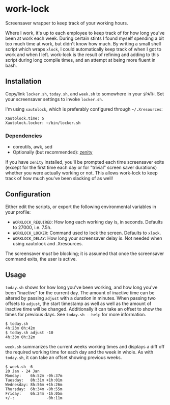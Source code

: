 # work-lock

Screensaver wrapper to keep track of your working hours.

Where I work, it's up to each employee to keep track of for how long you've been at work each week.  During certain stints I found myself spending a bit too much time at work, but didn't know how much.  By writing a small shell script which wraps `xlock`, I could automatically keep track of when I got to work and when I left. work-lock is the result of refining and adding to this script during long compile times, and an attempt at being more fluent in bash.

## Installation

Copy/link `locker.sh`, `today.sh`, and `week.sh` to somewhere in your `$PATH`.  Set your screensaver settings to invoke `locker.sh`.

I'm using `xautolock`, which is preferably configured through `~/.Xresources`:
```
Xautolock.time: 5
Xautolock.locker: ~/bin/locker.sh
```

### Dependencies

* coreutils, awk, sed
* Optionally (but recommended): [zenity](https://wiki.gnome.org/action/show/Projects/Zenity)

If you have `zenity` installed, you'll be prompted each time screensaver exits (except for the first time each day or for "trivial" screen saver durations) whether you were actually working or not.  This allows work-lock to keep track of how much you've been slacking of as well!

## Configuration

Either edit the scripts, or export the following environmental variables in your profile:
* `WORKLOCK_REQUIRED`: How long each working day is, in seconds.  Defaults to 27000, i.e. 7.5h.
* `WORKLOCK_LOCKER`: Command used to lock the screen.  Defaults to `xlock`.
* `WORKLOCK_DELAY`: How long your screensaver delay is.  Not needed when using xautolock and .Xresources.

The screensaver _must_ be blocking; it is assumed that once the screensaver command exits, the user is active.

## Usage

`today.sh` shows for how long you've been working, and how long you've been "inactive" for the current day. The amount of inactive time can be altered by passing `adjust` with a duration in minutes. When passing two offsets to `adjust`, the start timestamp as well as well as the amount of inactive time will be changed. Additionally it can take an offset to show the times for previous days. See `today.sh --help` for more information.

```
$ today.sh
4h:23m 0h:42m
$ today.sh adjust -10
4h:33m 0h:32m
```

`week.sh` summarizes the current weeks working times and displays a diff off the required working time for each day and the week in whole.  As with `today.sh`, it can take an offset showing previous weeks.

```
$ week.sh -6
20 Jan - 24 Jan
Monday:    6h:52m -0h:37m
Tuesday:   8h:31m +1h:01m
Wednesday: 8h:56m +1h:26m
Thursday:  6h:34m -0h:55m
Friday:    6h:24m -1h:05m
+/-:              -0h:11m
```
